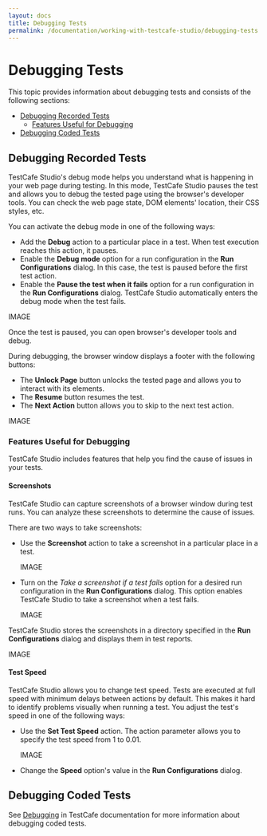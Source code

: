 ```yaml
---
layout: docs
title: Debugging Tests
permalink: /documentation/working-with-testcafe-studio/debugging-tests
---
```

# Debugging Tests

This topic provides information about debugging tests and consists of the following sections:

* [Debugging Recorded Tests](#debugging-recorded-tests)
  * [Features Useful for Debugging](#features-useful-for-debugging)
* [Debugging Coded Tests](#debugging-coded-tests)

## Debugging Recorded Tests

TestCafe Studio's debug mode helps you understand what is happening in your web page during testing. In this mode, TestCafe Studio pauses the test and allows you to debug the tested page using the browser's developer tools. You can check the web page state, DOM elements' location, their CSS styles, etc.

You can activate the debug mode in one of the following ways:

* Add the **Debug** action to a particular place in a test. When test execution reaches this action, it pauses.
* Enable the **Debug mode** option for a run configuration in the **Run Configurations** dialog. In this case, the test is paused before the first test action.
* Enable the **Pause the test when it fails** option for a run configuration in the **Run Configurations** dialog. TestCafe Studio automatically enters the debug mode when the test fails.

IMAGE

Once the test is paused, you can open browser's developer tools and debug.

During debugging, the browser window displays a footer with the following buttons:

* The **Unlock Page** button unlocks the tested page and allows you to interact with its elements.
* The **Resume** button resumes the test.
* The **Next Action** button allows you to skip to the next test action.

IMAGE

### Features Useful for Debugging

TestCafe Studio includes features that help you find the cause of issues in your tests.

#### Screenshots

TestCafe Studio can capture screenshots of a browser window during test runs. You can analyze these screenshots to determine the cause of issues.

There are two ways to take screenshots:

* Use the **Screenshot** action to take a screenshot in a particular place in a test.

    IMAGE

* Turn on the *Take a screenshot if a test fails* option for a desired run configuration in the **Run Configurations** dialog. This option enables TestCafe Studio to take a screenshot when a test fails.

    IMAGE

TestCafe Studio stores the screenshots in a directory specified in the **Run Configurations** dialog and displays them in test reports.

IMAGE

#### Test Speed

TestCafe Studio allows you to change test speed. Tests are executed at full speed with minimum delays between actions by default. This makes it hard to identify problems visually when running a test. You adjust the test's speed in one of the following ways:

* Use the **Set Test Speed** action. The action parameter allows you to specify the test speed from 1 to 0.01.

    IMAGE

* Change the **Speed** option's value in the **Run Configurations** dialog.


## Debugging Coded Tests

See [Debugging](https://devexpress.github.io/testcafe/documentation/test-api/debugging.html) in TestCafe documentation for more information about debugging coded tests.
